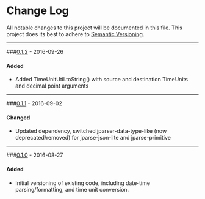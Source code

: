 # Change Log
All notable changes to this project will be documented in this file.
This project does its best to adhere to [Semantic Versioning](http://semver.org/).


--------
###[0.1.2](N/A) - 2016-09-26
#### Added
* Added TimeUnitUtil.toString() with source and destination TimeUnits and decimal point arguments


--------
###[0.1.1](https://github.com/TeamworkGuy2/JDateTimes/commit/078bee11a506dfadda24c652a32a1416e3022478) - 2016-09-02
#### Changed
* Updated dependency, switched jparser-data-type-like (now deprecated/removed) for jparse-json-lite and jparse-primitive


--------
###[0.1.0](https://github.com/TeamworkGuy2/JDateTimes/commit/8567a885cb93dddf3cdd8d6e26b391b4b8e3a166) - 2016-08-27
#### Added
* Initial versioning of existing code, including date-time parsing/formatting, and time unit conversion.
